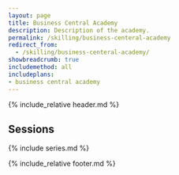 ```yaml
---
layout: page
title: Business Central Academy
description: Description of the academy.
permalink: /skilling/business-centeral-academy
redirect_from:
  - /skilling/business-centeral-academy/
showbreadcrumb: true
includemethod: all
includeplans:
- business central academy
---
```


{% include_relative header.md %}

## Sessions

{% include series.md %}

{% include_relative footer.md %}